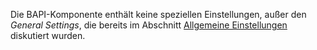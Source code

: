 Die BAPI-Komponente enthält keine speziellen Einstellungen, außer den *General Settings*, die bereits im Abschnitt [Allgemeine Einstellungen](../erste-schritte-mit-xu/allgemeine-einstellungen) diskutiert wurden.